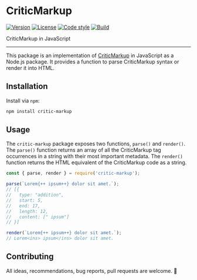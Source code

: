 # CriticMarkup

[![Version][badge-version]](https://www.npmjs.com/package/critic-markup)
[![License][badge-license]](https://github.com/vimtaai/critic-markup/blob/master/LICENSE.md)
[![Code style][badge-style]](https://github.com/prettier/prettier)
[![Build][badge-build]](https://travis-ci.org/vimtaai/critic-markup)

[badge-version]: https://img.shields.io/npm/v/critic-markup.svg
[badge-license]: https://img.shields.io/npm/l/critic-markup.svg
[badge-style]: https://img.shields.io/badge/code_style-prettier-ff69b4.svg
[badge-build]: https://img.shields.io/travis/vimtaai/critic-markup.svg

CriticMarkup in JavaScript

---

This package is an implementation of [CriticMarkup](http://criticmarkup.com/) in JavaScript as a Node.js package. It provides a function to parse CriticMarkup syntax or render it into HTML.

## Installation

Install via `npm`:

```bash
npm install critic-markup
```

## Usage

The `critic-markup` package exposes two functions, `parse()` and `render()`. The `parse()` function returns an array of all the CriticMarkup tag occurrences in a string with their most important metadata. The `render()` function returns the HTML equivalent of the CriticMarkup code as a string.

```js
const { parse, render } = require('critic-markup');

parse(`Lorem{++ ipsum++} dolor sit amet.`);
// [{
//   type: "addition",
//   start: 5,
//   end: 17,
//   length: 12,
//   content: [" ipsum"]
// }]

render(`Lorem{++ ipsum++} dolor sit amet.`);
// Lorem<ins> ipsum</ins> dolor sit amet.
```

## Contributing

All ideas, recommendations, bug reports, pull requests are welcome. 🙂